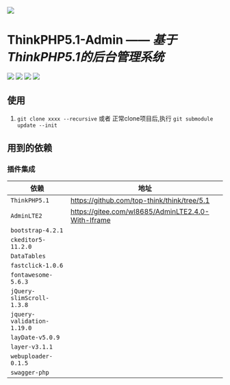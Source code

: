 ![](https://box.kancloud.cn/5a0aaa69a5ff42657b5c4715f3d49221)

ThinkPHP5.1-Admin —— *基于ThinkPHP5.1的后台管理系统*
===============

[![](https://img.shields.io/github/tag/twbworld/ThinkPHP5.1-Admin?logo=github)](https://github.com/twbworld/ThinkPHP5.1-Admin)
![](https://img.shields.io/badge/language-PHP/JS-orange)
[![](https://img.shields.io/badge/fork-ThinkPhp5.1_think-green?logo=github)](https://github.com/top-think/think)
[![](https://img.shields.io/badge/fork-ThinkPhp5.1_framework-green?logo=github)](https://github.com/top-think/framework)

## 使用

1. `git clone xxxx --recursive` 或者 正常clone项目后,执行 `git submodule update --init`


## 用到的依赖

### 插件集成

| 依赖 | 地址 |
| ---- | ---- |
| `ThinkPHP5.1` | <https://github.com/top-think/think/tree/5.1> |
| `AdminLTE2` | <https://gitee.com/wl8685/AdminLTE2.4.0-With-Iframe> |
| `bootstrap-4.2.1` |  |
| `ckeditor5-11.2.0` |  |
| `DataTables` |  |
| `fastclick-1.0.6` |  |
| `fontawesome-5.6.3` |  |
| `jQuery-slimScroll-1.3.8` |  |
| `jquery-validation-1.19.0` |  |
| `layDate-v5.0.9` |  |
| `layer-v3.1.1` |  |
| `webuploader-0.1.5` |  |
| `swagger-php` |  |
